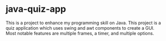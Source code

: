 # java-quiz-app
This is a project to enhance my programming skill on Java. This project is a quiz application which uses swing and awt components to create a GUI. Most notable features are multiple frames, a timer, and multiple options.
